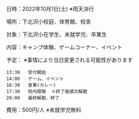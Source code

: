 日時：2022年10月1日(土) ※雨天決行

場所：下北沢小校庭、体育館、校舎

対象：下北沢小在学生、未就学児、卒業生

内容：キャンプ体験、ゲームコーナー、イベント

予定：  ※事情により当日変更される可能性があります

	13:30	受付開始
	14:00	ゲーム、イベント
	16:30	食事(カレー)
	17:30	校内探険  ※終了後順次解散
	20:00	最終解散、終了

費用：500円/人 ※未就学児無料